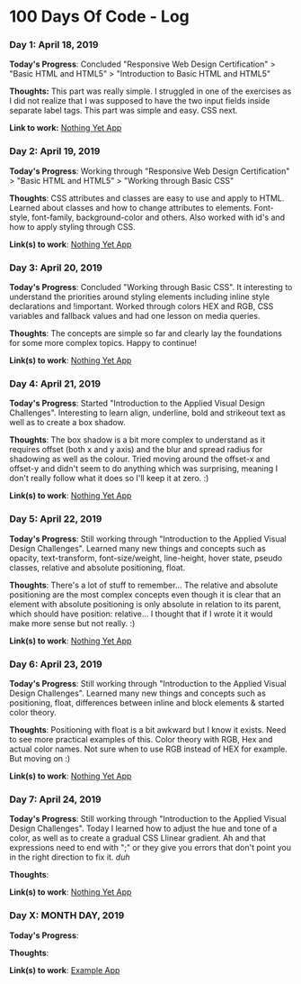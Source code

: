 # 100 Days Of Code - Log

### Day 1: April 18, 2019

**Today's Progress**: Concluded "Responsive Web Design Certification" > "Basic HTML and HTML5" > "Introduction to Basic HTML and HTML5"

**Thoughts:** This part was really simple. I struggled in one of the exercises as I did not realize that I was supposed to have the two input fields inside separate label tags. This part was simple and easy. CSS next.

**Link to work:** [Nothing Yet App](http://nothing.yet)

### Day 2: April 19, 2019

**Today's Progress**: Working through "Responsive Web Design Certification" > "Basic HTML and HTML5" > "Working through Basic CSS"

**Thoughts**: CSS attributes and classes are easy to use and apply to HTML. Learned about classes and how to change attributes to elements. Font-style, font-family, background-color and others. Also worked with id's and how to apply styling through CSS.   

**Link(s) to work**: [Nothing Yet App](http://nothing.yet)

### Day 3: April 20, 2019

**Today's Progress**: Concluded "Working through Basic CSS". It interesting to understand the priorities around styling elements including inline style declarations and !important. Worked through colors HEX and RGB, CSS variables and fallback values and had one lesson on media queries.

**Thoughts**: The concepts are simple so far and clearly lay the foundations for some more complex topics. Happy to continue!

**Link(s) to work**: [Nothing Yet App](http://nothing.yet)

### Day 4: April 21, 2019

**Today's Progress**: Started "Introduction to the Applied Visual Design Challenges". Interesting to learn align, underline, bold and strikeout  text as well as to create a box shadow.

**Thoughts**: The box shadow is a bit more complex to understand as it requires offset (both x and y axis) and the blur and spread radius for shadowing as well as the colour. Tried moving around the offset-x and offset-y and didn't seem to do anything which was surprising, meaning I don't really follow what it does so I'll keep it at zero. :)

**Link(s) to work**: [Nothing Yet App](http://nothing.yet)

### Day 5: April 22, 2019

**Today's Progress**: Still working through "Introduction to the Applied Visual Design Challenges". Learned many new things and concepts such as opacity, text-transform, font-size/weight, line-height, hover state, pseudo classes, relative and absolute positioning, float.

**Thoughts**: There's a lot of stuff to remember... The relative and absolute positioning are the most complex concepts even though it is clear that an element with absolute positioning is only absolute in relation to its parent, which should have position: relative... I thought that if I wrote it it would make more sense but not really. :)

**Link(s) to work**: [Nothing Yet App](http://nothing.yet)

### Day 6: April 23, 2019

**Today's Progress**: Still working through "Introduction to the Applied Visual Design Challenges". Learned many new things and concepts such as positioning, float, differences between inline and block elements & started color theory.

**Thoughts**: Positioning with float is a bit awkward but I know it exists. Need to see more practical examples of this. Color theory with RGB, Hex and actual color names. Not sure when to use RGB instead of HEX for example. But moving on :)

**Link(s) to work**: [Nothing Yet App](http://nothing.yet)

### Day 7: April 24, 2019

**Today's Progress**: Still working through "Introduction to the Applied Visual Design Challenges". Today I learned how to adjust the hue and tone of a color, as well as to create a gradual CSS Llinear gradient. Ah and that expressions need to end with ";" or they give you errors that don't point you in the right direction to fix it. *duh*

**Thoughts**: 

**Link(s) to work**: [Nothing Yet App](http://nothing.yet)

### Day X: MONTH DAY, 2019

**Today's Progress**:

**Thoughts**:

**Link(s) to work**: [Example App](http://www.example.com)